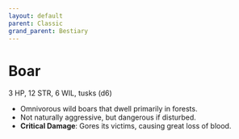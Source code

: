 ```yaml
---
layout: default
parent: Classic
grand_parent: Bestiary
---
```


# Boar

3 HP, 12 STR, 6 WIL, tusks (d6)

- Omnivorous wild boars that dwell primarily in forests.
- Not naturally aggressive, but dangerous if disturbed.
- **Critical Damage**: Gores its victims, causing great loss of blood.
